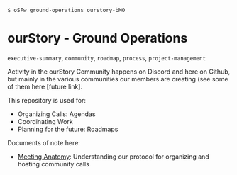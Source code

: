 ```
$ oSFw ground-operations ourstory-bMO
```
# ourStory - Ground Operations
`executive-summary`, `community`, `roadmap`, `process`, `project-management`

Activity in the ourStory Community happens on Discord and here on Github, but mainly in the various communities our members are creating (see some of them here [future link].

This repository is used for:
- Organizing Calls: Agendas
- Coordinating Work
- Planning for the future: Roadmaps

Documents of note here:
- [Meeting Anatomy](https://github.com/ourStoryBMO/1-ground-operations/blob/main/meeting-anatomy.md): Understanding our protocol for organizing and hosting community calls
